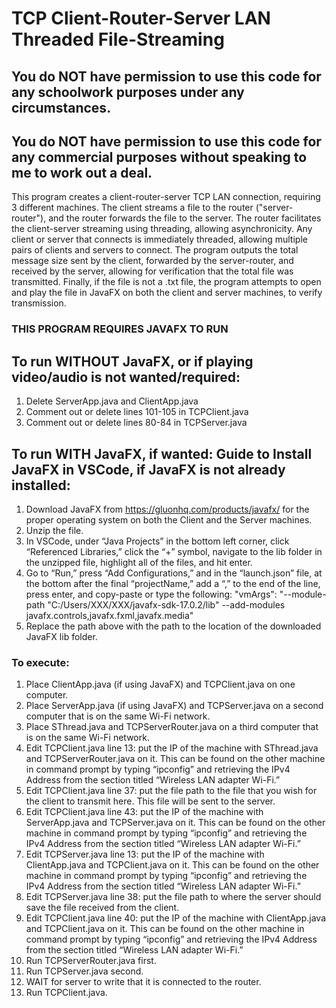 # TCP Client-Router-Server LAN Threaded File-Streaming

## You do NOT have permission to use this code for any schoolwork purposes under any circumstances. 

## You do NOT have permission to use this code for any commercial purposes without speaking to me to work out a deal.

This program creates a client-router-server TCP LAN connection, requiring 3 different machines. The client streams a file to the router ("server-router"), and the router forwards the file to the server. The router facilitates the client-server streaming using threading, allowing asynchronicity. Any client or server that connects is immediately threaded, allowing multiple pairs of clients and servers to connect. The program outputs the total message size sent by the client, forwarded by the server-router, and received by the server, allowing for verification that the total file was transmitted. Finally, if the file is not a .txt file, the program attempts to open and play the file in JavaFX on both the client and server machines, to verify transmission.

### THIS PROGRAM REQUIRES JAVAFX TO RUN
## To run WITHOUT JavaFX, or if playing video/audio is not wanted/required:
1) Delete ServerApp.java and ClientApp.java
2) Comment out or delete lines 101-105 in TCPClient.java
3) Comment out or delete lines 80-84 in TCPServer.java

## To run WITH JavaFX, if wanted: Guide to Install JavaFX in VSCode, if JavaFX is not already installed:
1) Download JavaFX from https://gluonhq.com/products/javafx/ for the proper operating system on both the Client and the Server machines. 
2) Unzip the file. 
3) In VSCode, under “Java Projects” in the bottom left corner, click “Referenced Libraries,” click the “+” symbol, navigate to the lib folder in the unzipped file, highlight all of the files, and hit enter. 
4) Go to “Run,” press “Add Configurations,” and in the “launch.json” file, at the bottom after the final “projectName,” add a “,” to the end of the line, press enter, and copy-paste or type the following: "vmArgs": "--module-path \"C:/Users/XXX/XXX/javafx-sdk-17.0.2/lib\" --add-modules javafx.controls,javafx.fxml,javafx.media"
5) Replace the path above with the path to the location of the downloaded JavaFX lib folder.

### To execute:

1) Place ClientApp.java (if using JavaFX) and TCPClient.java on one computer.
2) Place ServerApp.java (if using JavaFX) and TCPServer.java on a second computer that is on the same Wi-Fi network.
3) Place SThread.java and TCPServerRouter.java on a third computer that is on the same Wi-Fi network.
4) Edit TCPClient.java line 13: put the IP of the machine with SThread.java and TCPServerRouter.java on it. This can be found on the other machine in command prompt by typing “ipconfig” and retrieving the IPv4 Address from the section titled “Wireless LAN adapter Wi-Fi.”
5) Edit TCPClient.java line 37: put the file path to the file that you wish for the client to transmit here. This file will be sent to the server.
6) Edit TCPClient.java line 43: put the IP of the machine with ServerApp.java and TCPServer.java on it. This can be found on the other machine in command prompt by typing “ipconfig” and retrieving the IPv4 Address from the section titled “Wireless LAN adapter Wi-Fi.”
7) Edit TCPServer.java line 13: put the IP of the machine with ClientApp.java and TCPClient.java on it. This can be found on the other machine in command prompt by typing “ipconfig” and retrieving the IPv4 Address from the section titled “Wireless LAN adapter Wi-Fi.”
8) Edit TCPServer.java line 38: put the file path to where the server should save the file received from the client.
9) Edit TCPClient.java line 40: put the IP of the machine with ClientApp.java and TCPClient.java on it. This can be found on the other machine in command prompt by typing “ipconfig” and retrieving the IPv4 Address from the section titled “Wireless LAN adapter Wi-Fi.”
10) Run TCPServerRouter.java first.
11) Run TCPServer.java second.
12) WAIT for server to write that it is connected to the router.
13) Run TCPClient.java.
